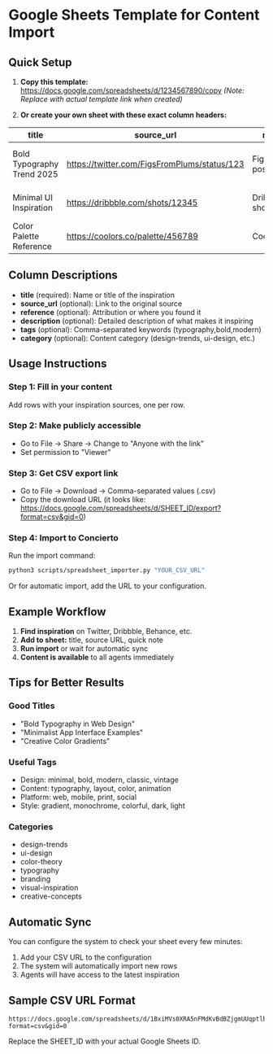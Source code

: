# Google Sheets Template for Content Import

## Quick Setup

1. **Copy this template:** https://docs.google.com/spreadsheets/d/1234567890/copy
   *(Note: Replace with actual template link when created)*

2. **Or create your own sheet with these exact column headers:**

| title | source_url | reference | description | tags | category |
|-------|------------|-----------|-------------|------|----------|
| Bold Typography Trend 2025 | https://twitter.com/FigsFromPlums/status/123 | FigsFromPlums post | Oversized typography with gradients | typography,bold,gradient,2025 | design-trends |
| Minimal UI Inspiration | https://dribbble.com/shots/12345 | Dribbble showcase | Clean interface design | minimal,ui,clean,interface | ui-design |
| Color Palette Reference | https://coolors.co/palette/456789 | Coolors.co | Modern brand colors | colors,palette,branding | color-theory |

## Column Descriptions

- **title** (required): Name or title of the inspiration
- **source_url** (optional): Link to the original source
- **reference** (optional): Attribution or where you found it
- **description** (optional): Detailed description of what makes it inspiring
- **tags** (optional): Comma-separated keywords (typography,bold,modern)
- **category** (optional): Content category (design-trends, ui-design, etc.)

## Usage Instructions

### Step 1: Fill in your content
Add rows with your inspiration sources, one per row.

### Step 2: Make publicly accessible
- Go to File → Share → Change to "Anyone with the link"
- Set permission to "Viewer"

### Step 3: Get CSV export link
- Go to File → Download → Comma-separated values (.csv)
- Copy the download URL (it looks like: https://docs.google.com/spreadsheets/d/SHEET_ID/export?format=csv&gid=0)

### Step 4: Import to Concierto
Run the import command:
```bash
python3 scripts/spreadsheet_importer.py "YOUR_CSV_URL"
```

Or for automatic import, add the URL to your configuration.

## Example Workflow

1. **Find inspiration** on Twitter, Dribbble, Behance, etc.
2. **Add to sheet:** title, source URL, quick note
3. **Run import** or wait for automatic sync
4. **Content is available** to all agents immediately

## Tips for Better Results

### Good Titles
- "Bold Typography in Web Design"
- "Minimalist App Interface Examples"
- "Creative Color Gradients"

### Useful Tags
- Design: minimal, bold, modern, classic, vintage
- Content: typography, layout, color, animation
- Platform: web, mobile, print, social
- Style: gradient, monochrome, colorful, dark, light

### Categories
- design-trends
- ui-design
- color-theory
- typography
- branding
- visual-inspiration
- creative-concepts

## Automatic Sync

You can configure the system to check your sheet every few minutes:
1. Add your CSV URL to the configuration
2. The system will automatically import new rows
3. Agents will have access to the latest inspiration

## Sample CSV URL Format
```
https://docs.google.com/spreadsheets/d/1BxiMVs0XRA5nFMdKvBdBZjgmUUqptlbs74OgvE2upms/export?format=csv&gid=0
```

Replace the SHEET_ID with your actual Google Sheets ID.